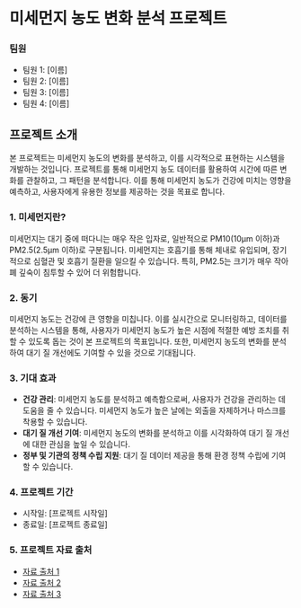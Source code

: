 # 미세먼지 농도 변화 분석 프로젝트

### 팀원
- 팀원 1: [이름]
- 팀원 2: [이름]
- 팀원 3: [이름]
- 팀원 4: [이름]

## 프로젝트 소개
본 프로젝트는 미세먼지 농도의 변화를 분석하고, 이를 시각적으로 표현하는 시스템을 개발하는 것입니다. 프로젝트를 통해 미세먼지 농도 데이터를 활용하여 시간에 따른 변화를 관찰하고, 그 패턴을 분석합니다. 이를 통해 미세먼지 농도가 건강에 미치는 영향을 예측하고, 사용자에게 유용한 정보를 제공하는 것을 목표로 합니다.

### 1. 미세먼지란?
미세먼지는 대기 중에 떠다니는 매우 작은 입자로, 일반적으로 PM10(10μm 이하)과 PM2.5(2.5μm 이하)로 구분됩니다. 미세먼지는 호흡기를 통해 체내로 유입되며, 장기적으로 심혈관 및 호흡기 질환을 일으킬 수 있습니다. 특히, PM2.5는 크기가 매우 작아 폐 깊숙이 침투할 수 있어 더 위험합니다.

### 2. 동기
미세먼지 농도는 건강에 큰 영향을 미칩니다. 이를 실시간으로 모니터링하고, 데이터를 분석하는 시스템을 통해, 사용자가 미세먼지 농도가 높은 시점에 적절한 예방 조치를 취할 수 있도록 돕는 것이 본 프로젝트의 목표입니다. 또한, 미세먼지 농도의 변화를 분석하여 대기 질 개선에도 기여할 수 있을 것으로 기대됩니다.

### 3. 기대 효과
- **건강 관리**: 미세먼지 농도를 분석하고 예측함으로써, 사용자가 건강을 관리하는 데 도움을 줄 수 있습니다. 미세먼지 농도가 높은 날에는 외출을 자제하거나 마스크를 착용할 수 있습니다.
- **대기 질 개선 기여**: 미세먼지 농도의 변화를 분석하고 이를 시각화하여 대기 질 개선에 대한 관심을 높일 수 있습니다.
- **정부 및 기관의 정책 수립 지원**: 대기 질 데이터 제공을 통해 환경 정책 수립에 기여할 수 있습니다.

### 4. 프로젝트 기간
- 시작일: [프로젝트 시작일]
- 종료일: [프로젝트 종료일]

### 5. 프로젝트 자료 출처
- [자료 출처 1](링크)
- [자료 출처 2](링크)
- [자료 출처 3](링크)
